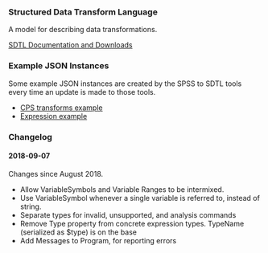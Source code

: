### Structured Data Transform Language

A model for describing data transformations.

[SDTL Documentation and Downloads](http://c2metadata.gitlab.io/sdtl-docs)


### Example JSON Instances

Some example JSON instances are created by the SPSS to SDTL tools every time
an update is made to those tools.

* [CPS transforms example](http://ci.appveyor.com/api/projects/JeremyIverson/sdtl-reader/artifacts/src/C2Metadata.SpssToSdtl.Cli/cps-demo.sdtl.json)
* [Expression example](http://ci.appveyor.com/api/projects/JeremyIverson/sdtl-reader/artifacts/src/C2Metadata.SpssToSdtl.Cli/expression-demo.sdtl.json)

### Changelog

#### 2018-09-07

Changes since August 2018.

- Allow VariableSymbols and Variable Ranges to be intermixed. 
- Use VariableSymbol whenever a single variable is referred to, instead of string.
- Separate types for invalid, unsupported, and analysis commands 
- Remove Type property from concrete expression types. TypeName (serialized as $type) is on the base
- Add Messages to Program, for reporting errors 
